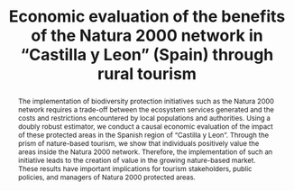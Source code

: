 ---
title: "Economic evaluation of the benefits of the Natura 2000 network in “Castilla y Leon” (Spain) through rural tourism"
authors:
- admin
- Coro Chasco
- Mohamed Hilal
- Julie Le Gallo
- Javier Velazquez
date: ""
doi: ""

# Schedule page publish date (NOT publication's date).
publishDate: "2024-11-30T00:00:00Z"

# Publication type.
# Accepts a single type but formatted as a YAML list (for Hugo requirements).
# Enter a publication type from the CSL standard.
publication_types: ["article"]

# Publication name and optional abbreviated publication name.
publication: ""
publication_short: ""

abstract: The implementation of biodiversity protection initiatives such as the Natura 2000 network requires a trade-off between the ecosystem services generated and the costs and restrictions encountered by local populations and authorities. Using a doubly robust estimator, we conduct a causal economic evaluation of the impact of these protected areas in the Spanish region of “Castilla y Leon”. Through the prism of nature-based tourism, we show that individuals positively value the areas inside the Natura 2000 network. Therefore, the implementation of such an initiative leads to the creation of value in the growing nature-based market. These results have important implications for tourism stakeholders, public policies, and managers of Natura 2000 protected areas.

# Summary. An optional shortened abstract.
summary: Lorem ipsum dolor sit amet, consectetur adipiscing elit. Duis posuere tellus ac convallis placerat. Proin tincidunt magna sed ex sollicitudin condimentum.

tags:
- Natura 2000
- Doubly robust
- Nature-based tourism (NBT)
- “Castilla y Leon”
- Augmented Inverse Probability Weighting (AIPW)
- Revealed preference approach
featured: true

#links:
#- name: Custom Link
#  url: http://example.org
url_pdf: ''
url_code: ''
url_dataset: ''
url_poster: ''
url_project: ''
url_slides: ''
url_source: ''
url_video: ''

# Featured image
# To use, add an image named `featured.jpg/png` to your page's folder. 
image:
  caption: 'Image credit: [**Unsplash**](https://unsplash.com/photos/s9CC2SKySJM)'
  focal_point: ""
  preview_only: false

# Associated Projects (optional).
#   Associate this publication with one or more of your projects.
#   Simply enter your project's folder or file name without extension.
#   E.g. `internal-project` references `content/project/internal-project/index.md`.
#   Otherwise, set `projects: []`.
projects:
- internal-project

# Slides (optional).
#   Associate this publication with Markdown slides.
#   Simply enter your slide deck's filename without extension.
#   E.g. `slides: "example"` references `content/slides/example/index.md`.
#   Otherwise, set `slides: ""`.
slides: example
---